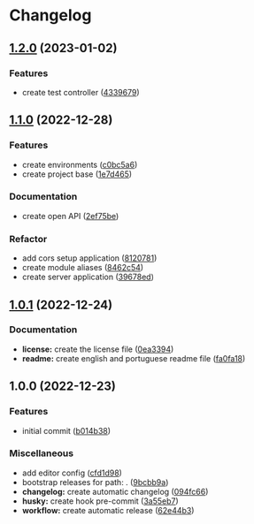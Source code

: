 # Changelog

## [1.2.0](https://github.com/NatanaelBorges/employee/compare/v1.1.0...v1.2.0) (2023-01-02)


### Features

* create test controller ([4339679](https://github.com/NatanaelBorges/employee/commit/4339679b25e26809c7ac1f4df15fdfceca9f8090))

## [1.1.0](https://github.com/NatanaelBorges/employee/compare/v1.0.1...v1.1.0) (2022-12-28)


### Features

* create environments ([c0bc5a6](https://github.com/NatanaelBorges/employee/commit/c0bc5a634d218bf879949dbfdfe3126921992278))
* create project base ([1e7d465](https://github.com/NatanaelBorges/employee/commit/1e7d46533f09ee87471956cd47c53be2381bcea6))


### Documentation

* create open API ([2ef75be](https://github.com/NatanaelBorges/employee/commit/2ef75be87894807595c22312597e8911fd929a44))


### Refactor

* add cors setup application ([8120781](https://github.com/NatanaelBorges/employee/commit/8120781c5713572a759cada19151af57d53e9b71))
* create module aliases ([8462c54](https://github.com/NatanaelBorges/employee/commit/8462c548d3892f9d839e52f547c2251cc3ff5019))
* create server application ([39678ed](https://github.com/NatanaelBorges/employee/commit/39678edb7f38daf7320b0a2c5335f32a85204a7f))

## [1.0.1](https://github.com/NatanaelBorges/employee/compare/v1.0.0...v1.0.1) (2022-12-24)


### Documentation

* **license:** create the license file ([0ea3394](https://github.com/NatanaelBorges/employee/commit/0ea3394ee9f4d24f8fc02282be1de87a5c3004bd))
* **readme:** create english and portuguese readme file ([fa0fa18](https://github.com/NatanaelBorges/employee/commit/fa0fa181c2465222f831eba104469dd0446a1054))

## 1.0.0 (2022-12-23)


### Features

* initial commit ([b014b38](https://github.com/NatanaelBorges/employee/commit/b014b38e91e1b68fd37a341b22c5f8ecf5705c33))


### Miscellaneous

* add editor config ([cfd1d98](https://github.com/NatanaelBorges/employee/commit/cfd1d9852a38973fc1590f2d674d60d1c0e2e38d))
* bootstrap releases for path: . ([9bcbb9a](https://github.com/NatanaelBorges/employee/commit/9bcbb9af60571d481f169f002cbd01bbcef4838a))
* **changelog:** create automatic changelog ([094fc66](https://github.com/NatanaelBorges/employee/commit/094fc66394b18766a01042efcc81628354d4f439))
* **husky:** create hook pre-commit ([3a55eb7](https://github.com/NatanaelBorges/employee/commit/3a55eb710ae01d287bdee3017bfe8f9493302227))
* **workflow:** create automatic release ([62e44b3](https://github.com/NatanaelBorges/employee/commit/62e44b302f4e505c15729c8f794771a66dd24892))
